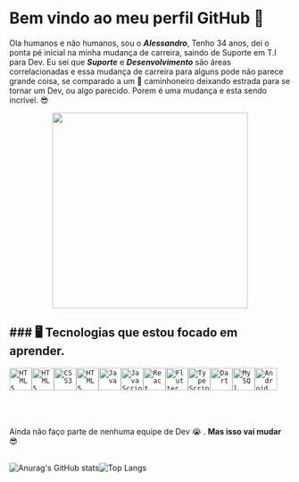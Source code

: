 


# Bem vindo ao meu perfil GitHub 👋

Ola humanos e não humanos, sou o  ***Alessandro***, Tenho 34 anos, dei o ponta pé inicial na minha mudança de carreira, saindo de Suporte em T.I para Dev.
Eu sei que ***Suporte*** e ***Desenvolvimento*** são áreas correlacionadas e  essa  mudança  de carreira para alguns pode não parece grande coisa, se comparado a um :articulated_lorry: caminhoneiro deixando estrada para se tornar um Dev, ou algo parecido.
Porem é uma mudança e  esta sendo incrível. :sunglasses:
<p align="center">
  <img src="https://img.ibxk.com.br/2020/05/12/12123741579262.gif" width="350">
</p>



## ### 🖥️  Tecnologias que estou focado em aprender.

<code><img width="40px" src="https://cdn.jsdelivr.net/gh/devicons/devicon/icons/html5/html5-original-wordmark.svg" title = "HTML5"/></code><code><img width="40px" src="https://cdn.jsdelivr.net/gh/devicons/devicon/icons/css3/css3-original-wordmark.svg" title = "HTML5"/></code><code><img width="40px" src="https://cdn.jsdelivr.net/gh/devicons/devicon/icons/java/java-original-wordmark.svg" title = "CSS3"/></code><code><img width="40px" src="https://cdn.jsdelivr.net/gh/devicons/devicon/icons/javascript/javascript-original.svg" title = "HTML5"/></code><code><img width="40px" src="https://cdn.jsdelivr.net/gh/devicons/devicon/icons/react/react-original-wordmark.svg" title = "Java"/></code><code><img width="40px" src="https://cdn.jsdelivr.net/gh/devicons/devicon/icons/flutter/flutter-original.svg" title = "JavaScript"/></code><code><img width="40px" src="https://cdn.jsdelivr.net/gh/devicons/devicon/icons/typescript/typescript-original.svg" title = "React"/></code><code><img width="40px" src="https://cdn.jsdelivr.net/gh/devicons/devicon/icons/dart/dart-original-wordmark.svg" title = "Flutter"/></code><code><img width="40px" src="https://cdn.jsdelivr.net/gh/devicons/devicon/icons/mysql/mysql-original-wordmark.svg" title = "TypeScript"/></code><code><img width="40px" src="https://cdn.jsdelivr.net/gh/devicons/devicon/icons/android/android-original-wordmark.svg" title = "Dart"/></code><code><img width="40px" src="https://cdn.jsdelivr.net/gh/devicons/devicon/icons/swift/swift-original-wordmark.svg" title = "MySQl"/></code><code><img width="40px" src="https://cdn.jsdelivr.net/gh/devicons/devicon/icons/docker/docker-original-wordmark.svg" title = "Android"/></code>
<br>
<br>
<br>
<br>

 Ainda não faço parte de nenhuma equipe de Dev :sob: . **Mas isso vai mudar** :sunglasses:
<br>
<br>



![Anurag's GitHub stats](https://github-readme-stats.vercel.app/api?username=MottoMottoBR&show_icons=true&theme=radical )![Top Langs](https://github-readme-stats.vercel.app/api/top-langs/?username=MottoMottoBR&layout=compact)








 
